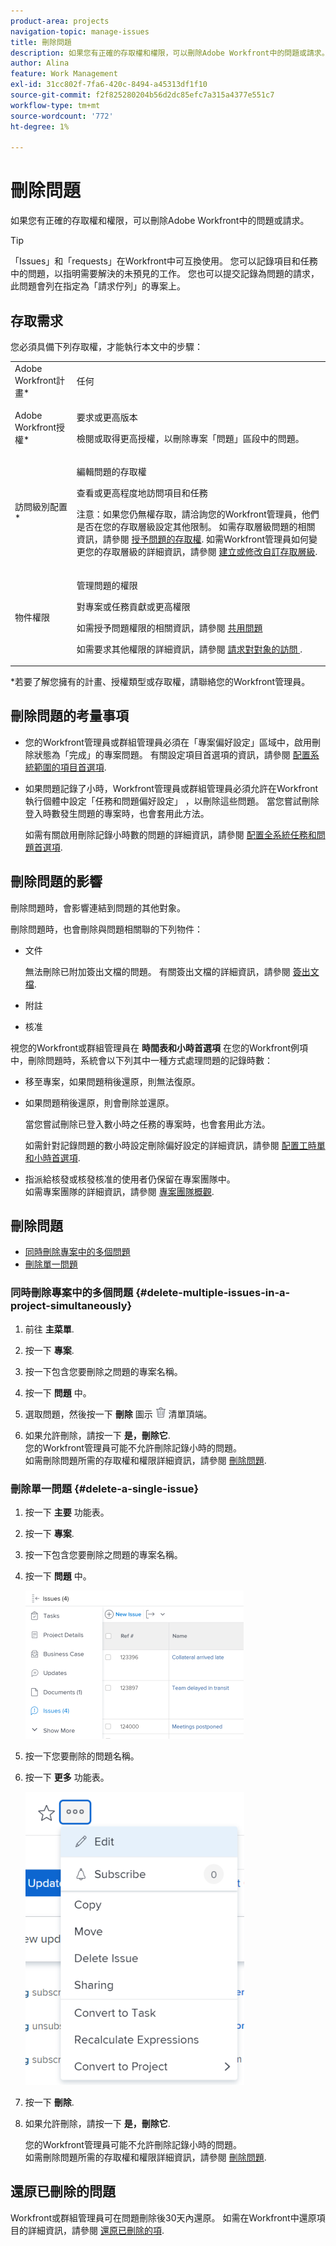 ```yaml
---
product-area: projects
navigation-topic: manage-issues
title: 刪除問題
description: 如果您有正確的存取權和權限，可以刪除Adobe Workfront中的問題或請求。
author: Alina
feature: Work Management
exl-id: 31cc802f-7fa6-420c-8494-a45313df1f10
source-git-commit: f2f825280204b56d2dc85efc7a315a4377e551c7
workflow-type: tm+mt
source-wordcount: '772'
ht-degree: 1%

---
```


# 刪除問題

如果您有正確的存取權和權限，可以刪除Adobe Workfront中的問題或請求。

>[!TIP]
>
>「Issues」和「requests」在Workfront中可互換使用。 您可以記錄項目和任務中的問題，以指明需要解決的未預見的工作。 您也可以提交記錄為問題的請求，此問題會列在指定為「請求佇列」的專案上。

## 存取需求

您必須具備下列存取權，才能執行本文中的步驟：

<table style="table-layout:auto"> 
 <col> 
 <col> 
 <tbody> 
  <tr> 
   <td role="rowheader">Adobe Workfront計畫*</td> 
   <td> <p>任何</p> </td> 
  </tr> 
  <tr> 
   <td role="rowheader">Adobe Workfront授權*</td> 
   <td> <p>要求或更高版本</p> <p>檢閱或取得更高授權，以刪除專案「問題」區段中的問題。</p> </td> 
  </tr> 
  <tr> 
   <td role="rowheader">訪問級別配置*</td> 
   <td> <p>編輯問題的存取權</p> <p>查看或更高程度地訪問項目和任務</p> <p>注意：如果您仍無權存取，請洽詢您的Workfront管理員，他們是否在您的存取層級設定其他限制。 如需存取層級問題的相關資訊，請參閱 <a href="../../../administration-and-setup/add-users/configure-and-grant-access/grant-access-issues.md" class="MCXref xref">授予問題的存取權</a>. 如需Workfront管理員如何變更您的存取層級的詳細資訊，請參閱 <a href="../../../administration-and-setup/add-users/configure-and-grant-access/create-modify-access-levels.md" class="MCXref xref">建立或修改自訂存取層級</a>. </p> </td> 
  </tr> 
  <tr> 
   <td role="rowheader">物件權限</td> 
   <td> <p>管理問題的權限</p> <p>對專案或任務貢獻或更高權限</p> <p> 如需授予問題權限的相關資訊，請參閱 <a href="../../../workfront-basics/grant-and-request-access-to-objects/share-an-issue.md" class="MCXref xref">共用問題 </a></p> <p>如需要求其他權限的詳細資訊，請參閱 <a href="../../../workfront-basics/grant-and-request-access-to-objects/request-access.md" class="MCXref xref">請求對對象的訪問 </a>.</p> </td> 
  </tr> 
 </tbody> 
</table>

&#42;若要了解您擁有的計畫、授權類型或存取權，請聯絡您的Workfront管理員。

## 刪除問題的考量事項

* 您的Workfront管理員或群組管理員必須在「專案偏好設定」區域中，啟用刪除狀態為「完成」的專案問題。 有關設定項目首選項的資訊，請參閱 [配置系統範圍的項目首選項](../../../administration-and-setup/set-up-workfront/configure-system-defaults/set-project-preferences.md).

* 如果問題記錄了小時，Workfront管理員或群組管理員必須允許在Workfront執行個體中設定「任務和問題偏好設定」 ，以刪除這些問題。 當您嘗試刪除登入時數發生問題的專案時，也會套用此方法。

   <!--
  <MadCap:conditionalText data-mc-conditions="QuicksilverOrClassic.Draft mode">
  <span data-mc-conditions="QuicksilverOrClassic.Quicksilver">(this is not possible in classic)</span>
  </MadCap:conditionalText>
  -->

   如需有關啟用刪除記錄小時數的問題的詳細資訊，請參閱 [配置全系統任務和問題首選項](../../../administration-and-setup/set-up-workfront/configure-system-defaults/set-task-issue-preferences.md).

## 刪除問題的影響

刪除問題時，會影響連結到問題的其他對象。

刪除問題時，也會刪除與問題相關聯的下列物件：

* 文件

   無法刪除已附加簽出文檔的問題。 有關簽出文檔的詳細資訊，請參閱 [簽出文檔](../../../documents/managing-documents/check-out-documents.md).

* 附註
* 核准

視您的Workfront或群組管理員在 **時間表和小時首選項** 在您的Workfront例項中，刪除問題時，系統會以下列其中一種方式處理問題的記錄時數：

* 移至專案，如果問題稍後還原，則無法復原。
* 如果問題稍後還原，則會刪除並還原。

   當您嘗試刪除已登入數小時之任務的專案時，也會套用此方法。

   <!--
  <MadCap:conditionalText data-mc-conditions="QuicksilverOrClassic.Draft mode">
  <span data-mc-conditions="QuicksilverOrClassic.Quicksilver">(this is not possible in classic)</span>
  </MadCap:conditionalText>
  -->

   如需針對記錄問題的數小時設定刪除偏好設定的詳細資訊，請參閱 [配置工時單和小時首選項](../../../administration-and-setup/set-up-workfront/configure-timesheets-schedules/timesheet-and-hour-preferences.md).

* 指派給核發或核發核准的使用者仍保留在專案團隊中。\
   如需專案團隊的詳細資訊，請參閱 [專案團隊概觀](../../../manage-work/projects/planning-a-project/project-team-overview.md).

## 刪除問題

* [同時刪除專案中的多個問題](#delete-multiple-issues-in-a-project-simultaneously)
* [刪除單一問題](#delete-a-single-issue)

### 同時刪除專案中的多個問題  {#delete-multiple-issues-in-a-project-simultaneously}

1. 前往 **主菜單**.
1. 按一下 **專案**.
1. 按一下包含您要刪除之問題的專案名稱。
1. 按一下 **問題** 中。
1. 選取問題，然後按一下 **刪除** 圖示 ![](assets/delete.png) 清單頂端。

1. 如果允許刪除，請按一下 **是，刪除它**.\
   您的Workfront管理員可能不允許刪除記錄小時的問題。\
   如需刪除問題所需的存取權和權限詳細資訊，請參閱 [刪除問題](#access-and-permissions-needed).

### 刪除單一問題 {#delete-a-single-issue}

1. 按一下 **主要** 功能表。
1. 按一下 **專案**.
1. 按一下包含您要刪除之問題的專案名稱。
1. 按一下 **問題** 中。

   ![](assets/qs-issues-icon-highlighted-on-project-350x278.png)

1. 按一下您要刪除的問題名稱。
1. 按一下 **更多** 功能表。

   ![](assets/qs-issue-more-menu-highlighted-350x469.png)

1. 按一下 **刪除**.
1. 如果允許刪除，請按一下 **是，刪除它**.

   您的Workfront管理員可能不允許刪除記錄小時的問題。\
   如需刪除問題所需的存取權和權限詳細資訊，請參閱 [刪除問題](#access-and-permissions-needed).

## 還原已刪除的問題

Workfront或群組管理員可在問題刪除後30天內還原。 如需在Workfront中還原項目的詳細資訊，請參閱 [還原已刪除的項](../../../administration-and-setup/manage-workfront/manage-deleted-items/restore-deleted-items.md).
